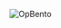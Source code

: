 ![OpBento](https://firebasestorage.googleapis.com/v0/b/smartkaksha-fe32c.appspot.com/o/opbento%2Frahulkhandait-sde2a3d0.png?alt=media)

